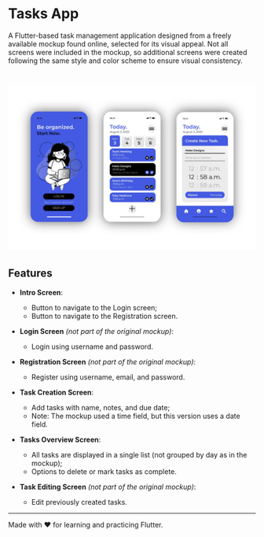 # Tasks App

A Flutter-based task management application designed from a freely available mockup found online, selected for its visual appeal. Not all screens were included in the mockup, so additional screens were created following the same style and color scheme to ensure visual consistency.

<h1 align="center"><img alt="Tasks App" title="#TasksApp" src="/images/4206574.jpg" /></h1>

## Features

- **Intro Screen**:
  - Button to navigate to the Login screen;
  - Button to navigate to the Registration screen.

- **Login Screen** *(not part of the original mockup)*:
  - Login using username and password.

- **Registration Screen** *(not part of the original mockup)*:
  - Register using username, email, and password.

- **Task Creation Screen**:
  - Add tasks with name, notes, and due date;  
  - Note: The mockup used a time field, but this version uses a date field.

- **Tasks Overview Screen**:
  - All tasks are displayed in a single list (not grouped by day as in the mockup);
  - Options to delete or mark tasks as complete.

- **Task Editing Screen** *(not part of the original mockup)*:
  - Edit previously created tasks.

---

Made with ❤️ for learning and practicing Flutter.
